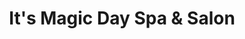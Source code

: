 ---
title: "It's Magic Day Spa & Salon"
url: /crestview/its-magic-day-spa-und-salon/
shop: Kosmetik
---